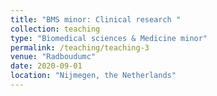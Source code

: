 ```yaml
---
title: "BMS minor: Clinical research "
collection: teaching
type: "Biomedical sciences & Medicine minor"
permalink: /teaching/teaching-3
venue: "Radboudumc"
date: 2020-09-01
location: "Nijmegen, the Netherlands"
---
```



